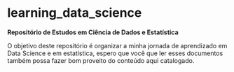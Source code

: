 # learning_data_science
**Repositório de Estudos em Ciência de Dados e Estatística**

O objetivo deste repositório é organizar a minha jornada de aprendizado em Data Science e em estatística, 
espero que você que ler esses documentos também possa fazer bom proveito do conteúdo aqui catalogado.
